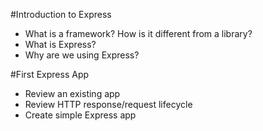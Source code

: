 #Introduction to Express

* What is a framework? How is it different from a library?
* What is Express?
* Why are we using Express?

#First Express App
- Review an existing app
- Review HTTP response/request lifecycle
- Create simple Express app
